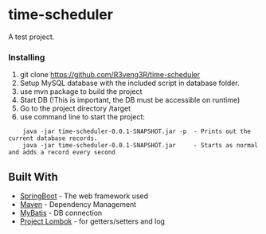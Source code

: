 # time-scheduler
A test project.

### Installing
1. git clone https://github.com/R3veng3R/time-scheduler
2. Setup MySQL database with the included script in database folder.
3. use mvn package to build the project
4. Start DB (!This is important, the DB must be accessible on runtime)
5. Go to the project directory /target
6. use command line to start the project:
```
    java -jar time-scheduler-0.0.1-SNAPSHOT.jar -p  - Prints out the current database records.
    java -jar time-scheduler-0.0.1-SNAPSHOT.jar     - Starts as normal and adds a record every second
```

## Built With

* [SpringBoot](https://projects.spring.io/spring-boot/) - The web framework used
* [Maven](https://maven.apache.org/) - Dependency Management
* [MyBatis](http://blog.mybatis.org/) - DB connection
* [Project Lombok](https://projectlombok.org/) - for getters/setters and log
